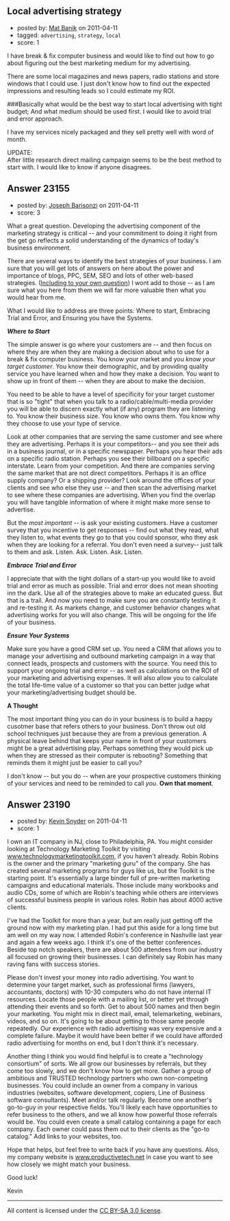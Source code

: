 ## Local advertising strategy

- posted by: [Mat Banik](https://stackexchange.com/users/-1/6605-mat-banik) on 2011-04-11
- tagged: `advertising`, `strategy`, `local`
- score: 1

I have break & fix computer business and would like to find out how to go about figuring out the best marketing medium for my advertising. 

There are some local magazines and news papers, radio stations and store windows that I could use. I just don't know how to find out the expected impressions and resulting leads so I could estimate my ROI.

###Basically what would be the best way to start local advertising with tight budget; And what medium should be used first. I would like to avoid trial and error approach. 

I have my services nicely packaged and they sell pretty well with word of month. 

UPDATE:  
After little research direct mailing campaign seems to be the best method to start with. I would like to know if anyone disagrees.


## Answer 23155

- posted by: [Joseph Barisonzi](https://stackexchange.com/users/-1/8791-joseph-barisonzi) on 2011-04-11
- score: 3

<p>What a great question. Developing the advertising component of the marketing strategy is critical -- and your commitment to doing it right from the get go reflects a solid understanding of the dynamics of today's business environment. </p>

<p>There are several ways to identify the best strategies of your business. I am sure that you will get lots of answers on here about the power and importance of blogs, PPC, SEM, SEO and lots of other web-based strategies. (<a href="http://answers.onstartups.com/questions/19230/approach-to-online-marketing">Including to your own question</a>) I wont add to those -- as I am sure what you here from them we will far more valuable then what you would hear from me. </p>

<p>What I would like to address are three points: Where to start, Embracing Trial and Error, and Ensuring you have the Systems. </p>

<p><em><strong>Where to Start</em></strong></p>

<p>The simple answer is go where your customers are -- and then focus on where they are when they are making a decision about who to use for a break &amp; fix computer business. You know your market and you <em>know your target customer</em>. You know their demographic, and by providing quality service you have learned when and how they make a decision. You want to show up in front of them -- when they are about to make the decision. </p>

<p>You need to be able to have a level of specificity for your target customer that is so "tight" that when you talk to a radio/cable/multi-media provider you will be able to discern exactly what (if any) program they are listening to. You know their business size. You know who owns them. You know why they choose to use your type of service. </p>

<p>Look at other companies that are serving the same customer and see where they are advertising. Perhaps it is your competitors-- and you see their ads in a business journal, or in a specific newspaper. Perhaps you hear their ads on a specific radio station. Perhaps you see their billboard on a specific interstate. Learn from your competition. And there are companies serving the same market that are not direct competitors. Perhaps it is an office supply company? Or a shipping provider? Look around the offices of your clients and see who else they use -- and then scan the advertising market to see where these companies are advertising. When you find the overlap you will have tangible information of where it might make more sense to advertise. </p>

<p>But the <em>most important</em> -- is ask your existing customers. Have a customer survey that you incentive to get responses -- find out what they read, what they listen to, what events they go to that you could sponsor, who they ask when they are looking for a referral. You don't even need a survey-- just talk to them and ask.  Listen. Ask. Listen. Ask. Listen. </p>

<p><em><strong>Embrace Trial and Error</em></strong></p>

<p>I appreciate that with the tight dollars of a start-up you would like to avoid trial and error as much as possible. Trial and error does not mean shooting inn the dark. Use all of the strategies above to make an educated guess. But that is a trail. And now you need to make sure you are constantly testing it and re-testing it. As markets change, and customer behavior changes what advertising works for you will also change.  This will be ongoing for the life of your business.  </p>

<p><em><strong>Ensure Your Systems</em></strong></p>

<p>Make sure you have a good CRM set up. You need a CRM that allows you to manage your advertising and outbound marketing campaign in a way that connect leads, prospects and customers with the source. You need this to support your ongoing trial and error -- as well as calculations on the ROI of your marketing and advertising expenses. It will also allow you to calculate the total life-time value of a customer so that you can better judge what your marketing/advertising budget should be. </p>

<p><strong>A Thought</strong></p>

<p>The most important thing you can do in your business is to build a happy cusotmer base that refers others to your business. Don't throw out old school techniques just because they are from a previous generation. A physical leave behind that keeps your name in front of your customers might be a great advertising play. Perhaps something they would pick up when they are stressed as their computer is rebooting? Something that reminds them it might just be easier to call you? </p>

<p>I don't know -- but you do -- when are your prospective customers thinking of your services and need to be reminded to call <em>you</em>. <strong>Own that moment</strong>.</p>



## Answer 23190

- posted by: [Kevin Snyder](https://stackexchange.com/users/-1/9322-kevin-snyder) on 2011-04-11
- score: 1

I own an IT company in NJ, close to Philadelphia, PA.  You might consider looking at Technology Marketing Toolkit by visiting www.technologymarketingtoolkit.com, if you haven't already.  Robin Robins is the owner and the primary "marketing guru" of the company.  She has created several marketing programs for guys like us, but the Toolkit is the starting point. It's essentially a large binder full of pre-written marketing campaigns and educational materials.  Those include many workbooks and audio CDs, some of which are Robin's teaching while others are interviews of successful business people in various roles.  Robin has about 4000 active clients.  

I've had the Toolkit for more than a year, but am really just getting off the ground now with my marketing plan.  I had put this aside for a long time but am well on my way now.  I attended Robin's conference in Nashville last year and again a few weeks ago.  I think it's one of the better conferences.  Beside top notch speakers, there are about 500 attendees from our industry all focused on growing their businesses.  I can definitely say Robin has many raving fans with success stories.

Please don't invest your money into radio advertising.  You want to determine your target market, such as professional firms (lawyers, accountants, doctors) with 10-30 computers who do not have internal IT resources.  Locate those people with a mailing list, or better yet through attending their events and so forth.  Get to about 500 names and then begin your marketing.  You might mix in direct mail, email, telemarketing, webinars, videos, and so on.  It's going to be about getting to those same people repeatedly.  Our experience with radio advertising was very expensive and a complete failure.  Maybe it would have been better if we could have afforded radio advertising for months on end, but I don't think it's necessary.  

Another thing I think you would find helpful is to create a "technology consortium" of sorts.  We all grow our businesses by referrals, but they come too slowly, and we don't know how to get more.  Gather a group of ambitious and TRUSTED technology partners who own non-competing businesses.  You could include an owner from a company in various industries (websites, software development, copiers, Line of Business software consultants).  Meet and/or talk regularly.  Become one another's go-to-guy in your respective fields.  You'll likely each have opportunities to refer business to the others, and we all know how powerful those referrals would be.  You could even create a small catalog containing a page for each company.  Each owner could pass them out to their clients as the "go-to catalog."  Add links to your websites, too.  

Hope that helps, but feel free to write back if you have any questions.  Also, my company website is www.productivetech.net in case you want to see how closely we might match your business.  

Good luck!

Kevin





---

All content is licensed under the [CC BY-SA 3.0 license](https://creativecommons.org/licenses/by-sa/3.0/).
